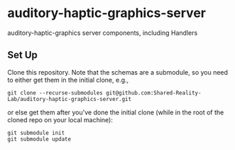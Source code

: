 # auditory-haptic-graphics-server
auditory-haptic-graphics server components, including Handlers

## Set Up

Clone this repository. Note that the schemas are a submodule, so you need to either get them in the initial clone, e.g.,
```
git clone --recurse-submodules git@github.com:Shared-Reality-Lab/auditory-haptic-graphics-server.git
```

or else get them after you've done the initial clone (while in the root of the cloned repo on your local machine):
```
git submodule init
git submodule update
